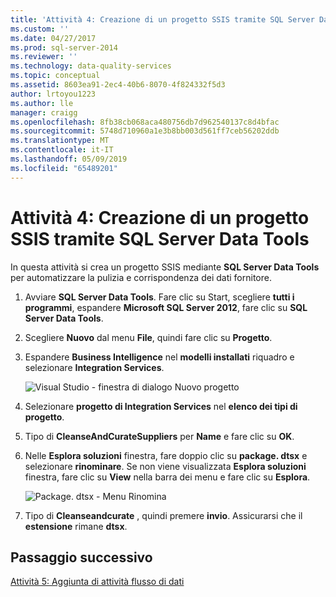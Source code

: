 ```yaml
---
title: 'Attività 4: Creazione di un progetto SSIS tramite SQL Server Data Tools | Microsoft Docs'
ms.custom: ''
ms.date: 04/27/2017
ms.prod: sql-server-2014
ms.reviewer: ''
ms.technology: data-quality-services
ms.topic: conceptual
ms.assetid: 8603ea91-2ec4-40b6-8070-4f824332f5d3
author: lrtoyou1223
ms.author: lle
manager: craigg
ms.openlocfilehash: 8fb38cb068aca480756db7d962540137c8d4bfac
ms.sourcegitcommit: 5748d710960a1e3b8bb003d561ff7ceb56202ddb
ms.translationtype: MT
ms.contentlocale: it-IT
ms.lasthandoff: 05/09/2019
ms.locfileid: "65489201"
---
```

# <a name="task-4-creating-an-ssis-project-using-sql-server-data-tools"></a>Attività 4: Creazione di un progetto SSIS tramite SQL Server Data Tools
  In questa attività si crea un progetto SSIS mediante **SQL Server Data Tools** per automatizzare la pulizia e corrispondenza dei dati fornitore.  
  
1.  Avviare **SQL Server Data Tools**. Fare clic su Start, scegliere **tutti i programmi**, espandere **Microsoft SQL Server 2012**, fare clic su **SQL Server Data Tools**.  
  
2.  Scegliere **Nuovo** dal menu **File**, quindi fare clic su **Progetto**.  
  
3.  Espandere **Business Intelligence** nel **modelli installati** riquadro e selezionare **Integration Services**.  
  
     ![Visual Studio - finestra di dialogo Nuovo progetto](../../2014/tutorials/media/et-creatinganssisprojectusingsqlsdt-01.jpg "Visual Studio - finestra di dialogo Nuovo progetto")  
  
4.  Selezionare **progetto di Integration Services** nel **elenco dei tipi di progetto**.  
  
5.  Tipo di **CleanseAndCurateSuppliers** per **Name** e fare clic su **OK**.  
  
6.  Nelle **Esplora soluzioni** finestra, fare doppio clic su **package. dtsx** e selezionare **rinominare**. Se non viene visualizzata **Esplora soluzioni** finestra, fare clic su **View** nella barra dei menu e fare clic su **Esplora**.  
  
     ![Package. dtsx - Menu Rinomina](../../2014/tutorials/media/et-creatinganssisprojectusingsqlsdt-02.jpg "package. dtsx - Menu Rinomina")  
  
7.  Tipo di **Cleanseandcurate** , quindi premere **invio**. Assicurarsi che il **estensione** rimane **dtsx**.  
  
## <a name="next-step"></a>Passaggio successivo  
 [Attività 5: Aggiunta di attività flusso di dati](task-5-adding-data-flow-task.md)  
  
  
